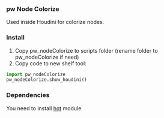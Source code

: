 ### pw Node Colorize

Used inside Houdini for colorize nodes.

### Install
1. Copy pw_nodeColorize to scripts folder (rename folder to pw_nodeColorize if need)
2. Copy code to new shelf tool:

```python
import pw_nodeColorize
pw_nodeColorize.show_houdini()

```

### Dependencies

You need to install [hqt](https://github.com/paulwinex/hqt) module